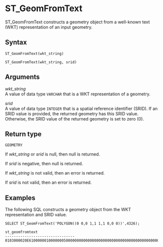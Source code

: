 # ST\_GeomFromText<a name="ST_GeomFromText-function"></a>

ST\_GeomFromText constructs a geometry object from a well\-known text \(WKT\) representation of an input geometry\. 

## Syntax<a name="ST_GeomFromText-function-syntax"></a>

```
ST_GeomFromText(wkt_string)
```

```
ST_GeomFromText(wkt_string, srid)
```

## Arguments<a name="ST_GeomFromText-function-arguments"></a>

 *wkt\_string*   
A value of data type `VARCHAR` that is a WKT representation of a geometry\.

 *srid*   
A value of data type `INTEGER` that is a spatial reference identifier \(SRID\)\. If an SRID value is provided, the returned geometry has this SRID value\. Otherwise, the SRID value of the returned geometry is set to zero \(0\)\.

## Return type<a name="ST_GeomFromText-function-return"></a>

`GEOMETRY`

If *wkt\_string* or *srid* is null, then null is returned\. 

If *srid* is negative, then null is returned\. 

If *wkt\_string* is not valid, then an error is returned\. 

If *srid* is not valid, then an error is returned\. 

## Examples<a name="ST_GeomFromText-function-examples"></a>

The following SQL constructs a geometry object from the WKT representation and SRID value\. 

```
SELECT ST_GeomFromText('POLYGON((0 0,0 1,1 1,1 0,0 0))',4326);
```

```
st_geomfromtext
--------------------------------
0103000020E61000000100000005000000000000000000000000000000000000000000000000000000000000000000F03F000000000000F03F000000000000F03F000000000000F03F000000000000000000000000000000000000000000000000
```